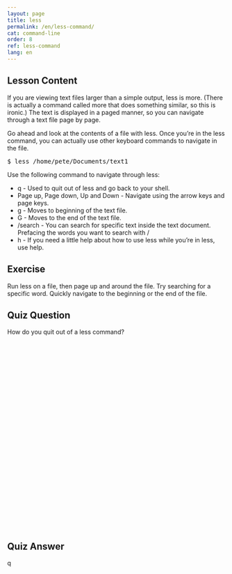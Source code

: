 ```yaml
---
layout: page
title: less
permalink: /en/less-command/
cat: command-line
order: 8
ref: less-command
lang: en
---
```


## Lesson Content

If you are viewing text files larger than a simple output, less is more. (There is actually a command called more that does something similar, so this is ironic.) The text is displayed in a paged manner, so you can navigate through a text file page by page. 

Go ahead and look at the contents of a file with less. Once you’re in the less command, you can actually use other keyboard commands to navigate in the file. 

<pre>$ less /home/pete/Documents/text1</pre>

Use the following command to navigate through less: 


* q - Used to quit out of less and go back to your shell.
* Page up, Page down, Up and Down - Navigate using the arrow keys and page keys.
* g - Moves to beginning of the text file.
* G - Moves to the end of the text file.
* /search - You can search for specific text inside the text document. Prefacing the words you want to search with /
* h - If you need a little help about how to use less while you’re in less, use help.


## Exercise

Run less on a file, then page up and around the file. Try searching for a specific word. Quickly navigate to the beginning or the end of the file.

## Quiz Question

How do you quit out of a less command?  
<br /><br /><br /><br /><br /><br /><br /><br /><br /><br /><br /><br /><br /><br /><br /><br /><br /><br /><br /><br /><br /><br /><br /><br /><br /><br />
## Quiz Answer

q